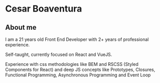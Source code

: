 # Cesar Boaventura

## About me
I am a 21 years old Front End Developer with 2+ years of professional experience.

Self-taught, currently focused on React and VueJS.

Experience with css methodologies like BEM and RSCSS (Styled Components for React) and deep JS concepts like Prototypes, Closures, Functional Programming, Asynchronous Programming and Event Loop

